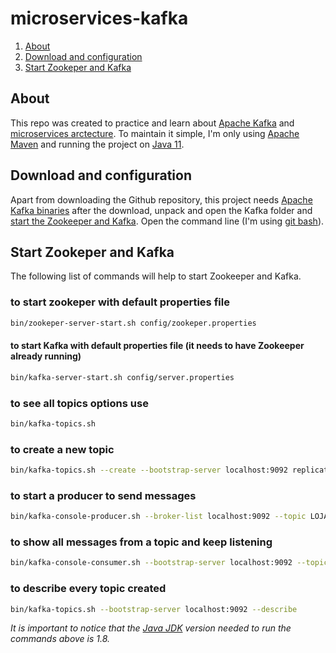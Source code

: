 # microservices-kafka
1. [About](#About)
2. [Download and configuration](#Download-and-configuration)
3. [Start Zookeper and Kafka](#Start-Zookeper-and-Kafka)

<a name="About"/>

## About
This repo was created to practice and learn about [Apache Kafka](https://kafka.apache.org/) and [microservices arctecture](https://en.wikipedia.org/wiki/Microservices).
To maintain it simple, I'm only using [Apache Maven](https://maven.apache.org/) and running the project on [Java 11](https://www.oracle.com/java/technologies/javase-downloads.html).

<a name="Download-and-configuration"/>

## Download and configuration
Apart from downloading the Github repository, this project needs [Apache Kafka binaries](https://kafka.apache.org/downloads) after the download, unpack and open the Kafka folder and [start the Zookeeper and Kafka](#Start-Zookeper-and-Kafka).
Open the command line (I'm using [git bash](https://git-scm.com/downloads)).


<a name="Start-Zookeper-and-Kafka"/>

## Start Zookeper and Kafka
The following list of commands will help to start Zookeeper and Kafka.

### to start zookeper with default properties file
``` sh
bin/zookeper-server-start.sh config/zookeper.properties
```
#### to start Kafka with default properties file (it needs to have Zookeeper already running)
``` sh
bin/kafka-server-start.sh config/server.properties
```
### to see all topics options use
``` sh
bin/kafka-topics.sh
```
### to create a new topic
``` sh
bin/kafka-topics.sh --create --bootstrap-server localhost:9092 replication-factor 1 --partirions 1 --topic NOME_TOPICO
```
### to start a producer to send messages
``` sh
bin/kafka-console-producer.sh --broker-list localhost:9092 --topic LOJA_NOVO_PEDIDO
```
### to show all messages from a topic and keep listening
``` sh
bin/kafka-console-consumer.sh --bootstrap-server localhost:9092 --topic NOME_TOPICO --from-beginning
```
### to describe every topic created
``` sh
bin/kafka-topics.sh --bootstrap-server localhost:9092 --describe
```
*It is important to notice that the [Java JDK](https://www.oracle.com/java/technologies/javase-downloads.html) version needed to run the commands above is 1.8.*
